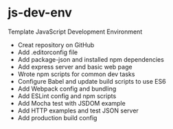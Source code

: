 # js-dev-env
Template JavaScript Development Environment

- Creat repository on GitHub
- Add .editorconfig file
- Add package-json and installed npm dependencies
- Add express server and basic web page
- Wrote npm scripts for common dev tasks
- Configure Babel and update build scripts to use ES6
- Add Webpack config and bundling
- Add ESLint config and npm scripts
- Add Mocha test with JSDOM example
- Add HTTP examples and test JSON server
- Add production build config
